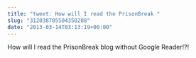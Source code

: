 ```yaml
---
title: "tweet: How will I read the PrisonBreak "
slug: "312038705504350208"
date: "2013-03-14T03:13:19+00:00"
---
```

How will I read the PrisonBreak blog without Google Reader!?!